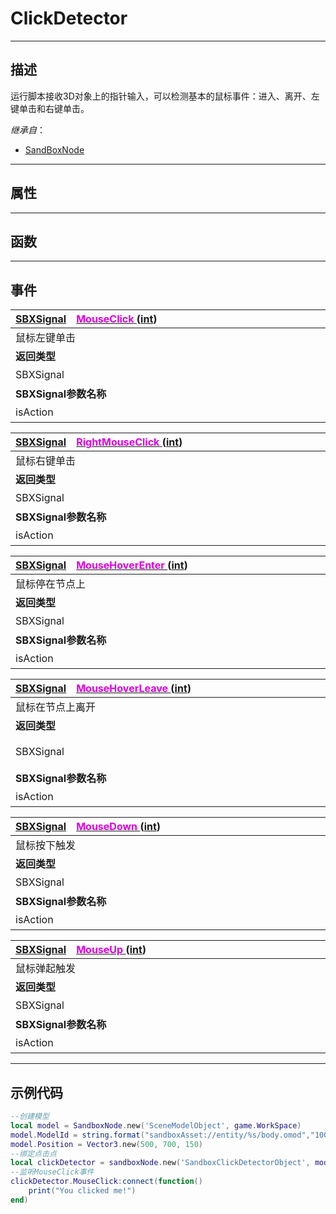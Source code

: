 # ClickDetector
------------------------------------------------------------------------------------------
## 描述

运行脚本接收3D对象上的指针输入，可以检测基本的鼠标事件：进入、离开、左键单击和右键单击。

*继承自*：
* [SandBoxNode](/Api/Class/NoType/SandBoxNode.md)

------------------------------------------------------------------------------------------
## 属性

------------------------------------------------------------------------------------------
## 函数

------------------------------------------------------------------------------------------
## 事件

|<div style="width:500px">[SBXSignal](/Api/Parameter/SBXSignal.md)&emsp;[<font color="dd00dd">MouseClick</font> ](/Api/Class/Input/SandboxClickDetectorObject_F/MouseClick.md) ([int](/Api/DataType/Int.md))</div>|<div style="width:100px"></div>|<div style="width:45px"></div>|<div style="width:400px"></div>|
|:---|:---|:---|:---|
|鼠标左键单击||||
|**返回类型**|||**概要**|
|SBXSignal|||鼠标左键单击时触发，事件参数为（`int isAction`）|
|**SBXSignal参数名称**|**类别**|**默认**|**描述**|
|isAction|int||鼠标左键单击是否触发|


|<div style="width:500px">[SBXSignal](/Api/Parameter/SBXSignal.md)&emsp;[<font color="dd00dd">RightMouseClick</font> ](/Api/Class/Input/SandboxClickDetectorObject_F/RightMouseClick.md) ([int](/Api/DataType/Int.md))</div>|<div style="width:100px"></div>|<div style="width:45px"></div>|<div style="width:400px"></div>|
|:---|:---|:---|:---|
|鼠标右键单击||||
|**返回类型**|||**概要**|
|SBXSignal|||鼠标右键单击时触发，事件参数为（`int isAction`）|
|**SBXSignal参数名称**|**类别**|**默认**|**描述**|
|isAction|int||鼠标右键单击是否触发|

|<div style="width:500px">[SBXSignal](/Api/Parameter/SBXSignal.md)&emsp;[<font color="dd00dd">MouseHoverEnter</font> ](/Api/Class/Input/SandboxClickDetectorObject_F/MouseHoverEnter.md) ([int](/Api/DataType/Int.md))</div>|<div style="width:100px"></div>|<div style="width:45px"></div>|<div style="width:400px"></div>|
|:---|:---|:---|:---|
|鼠标停在节点上||||
|**返回类型**|||**概要**|
|SBXSignal|||鼠标停在节点上时触发，事件参数为（`int isAction`）|
|**SBXSignal参数名称**|**类别**|**默认**|**描述**|
|isAction|int||鼠标停在节点上是否触发|

|<div style="width:500px">[SBXSignal](/Api/Parameter/SBXSignal.md)&emsp;[<font color="dd00dd">MouseHoverLeave</font> ](/Api/Class/Input/SandboxClickDetectorObject_F/MouseHoverLeave.md) ([int](/Api/DataType/Int.md))</div>|<div style="width:100px"></div>|<div style="width:45px"></div>|<div style="width:400px"></div>|
|:---|:---|:---|:---|
|鼠标在节点上离开||||
|**返回类型**|||**概要**|
|SBXSignal|||鼠标在节点上离开时触发，事件参数为（`int isAction`）|
|**SBXSignal参数名称**|**类别**|**默认**|**描述**|
|isAction|int||鼠标在节点上离开是否触发|


|<div style="width:500px">[SBXSignal](/Api/Parameter/SBXSignal.md)&emsp;[<font color="dd00dd">MouseDown</font> ](/Api/Class/Input/SandboxClickDetectorObject_F/MouseDown.md) ([int](/Api/DataType/Int.md))</div>|<div style="width:100px"></div>|<div style="width:45px"></div>|<div style="width:400px"></div>|
|:---|:---|:---|:---|
|鼠标按下触发||||
|**返回类型**|||**概要**|
|SBXSignal|||鼠标按下触发时触发，事件参数为（`int isAction`）|
|**SBXSignal参数名称**|**类别**|**默认**|**描述**|
|isAction|int||鼠标按下触发是否触发|


|<div style="width:500px">[SBXSignal](/Api/Parameter/SBXSignal.md)&emsp;[<font color="dd00dd">MouseUp</font> ](/Api/Class/Input/SandboxClickDetectorObject_F/MouseUp.md) ([int](/Api/DataType/Int.md))</div>|<div style="width:100px"></div>|<div style="width:45px"></div>|<div style="width:400px"></div>|
|:---|:---|:---|:---|
|鼠标弹起触发||||
|**返回类型**|||**概要**|
|SBXSignal|||鼠标弹起触发时触发，事件参数为（`int isAction`）|
|**SBXSignal参数名称**|**类别**|**默认**|**描述**|
|isAction|int||鼠标弹起触发是否触发|


------------------------------------------------------------------------------------------
## 示例代码

```lua
--创建模型
local model = SandboxNode.new('SceneModelObject', game.WorkSpace)
model.ModelId = string.format("sandboxAsset://entity/%s/body.omod","100041")
model.Position = Vector3.new(500, 700, 150)
--绑定点击点
local clickDetector = sandboxNode.new('SandboxClickDetectorObject', model)
--监听MouseClick事件
clickDetector.MouseClick:connect(function() 
    print("You clicked me!")
end)
```